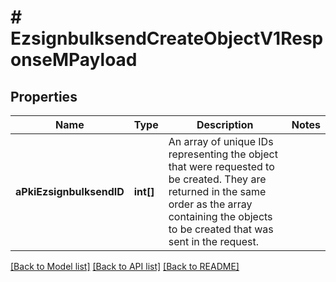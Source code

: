 # # EzsignbulksendCreateObjectV1ResponseMPayload

## Properties

Name | Type | Description | Notes
------------ | ------------- | ------------- | -------------
**aPkiEzsignbulksendID** | **int[]** | An array of unique IDs representing the object that were requested to be created.  They are returned in the same order as the array containing the objects to be created that was sent in the request. |

[[Back to Model list]](../../README.md#models) [[Back to API list]](../../README.md#endpoints) [[Back to README]](../../README.md)
